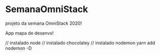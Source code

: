 # SemanaOmniStack
projeto da semana OmniStack 2020!

App mapa de desenvs!


// instalado node
// instalado chocolatey
// instalado nodemon yarn add nodemon -D

